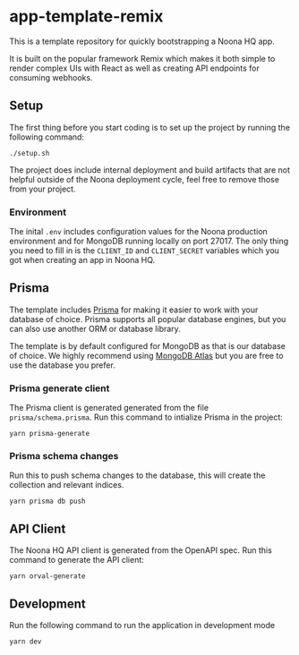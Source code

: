# app-template-remix

This is a template repository for quickly bootstrapping a Noona HQ app.

It is built on the popular framework Remix which makes it both simple to render complex UIs with React as well as creating API endpoints for consuming webhooks.

## Setup

The first thing before you start coding is to set up the project by running the following command:

    ./setup.sh

The project does include internal deployment and build artifacts that are not helpful outside of the Noona deployment cycle, feel free to remove those from your project.

### Environment

The inital `.env` includes configuration values for the Noona production environment and for MongoDB running locally on port 27017. The only thing you need to fill in is the `CLIENT_ID` and `CLIENT_SECRET` variables which you got when creating an app in Noona HQ.

## Prisma

The template includes [Prisma](https://www.prisma.io/) for making it easier to work with your database of choice. Prisma supports all popular database engines, but you can also use another ORM or database library.

The template is by default configured for MongoDB as that is our database of choice. We highly recommend using [MongoDB Atlas](https://www.mongodb.com/atlas/database) but you are free to use the database you prefer.

### Prisma generate client

The Prisma client is generated generated from the file `prisma/schema.prisma`. Run this command to intialize Prisma in the project:

    yarn prisma-generate

### Prisma schema changes

Run this to push schema changes to the database, this will create the collection and relevant indices.

    yarn prisma db push

## API Client

The Noona HQ API client is generated from the OpenAPI spec. Run this command to generate the API client:

    yarn orval-generate

## Development

Run the following command to run the application in development mode

    yarn dev

